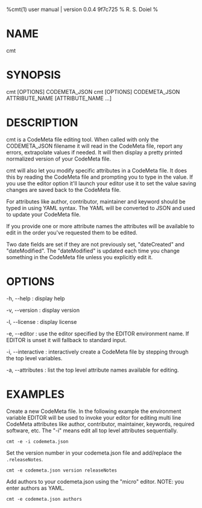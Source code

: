 
%cmt(1) user manual | version 0.0.4 9f7c725
% R. S. Doiel
% 

# NAME

cmt

# SYNOPSIS

cmt [OPTIONS] CODEMETA_JSON
cmt [OPTIONS] CODEMETA_JSON ATTRIBUTE_NAME [ATTRIBUTE_NAME ...]

# DESCRIPTION

cmt is a CodeMeta file editing tool.  When called with only the CODEMETA_JSON filename
it will read in the CodeMeta file, report any errors, extrapolate values if needed. It will
then display a pretty printed normalized version of your CodeMeta file.

cmt will also let you modify specific attributes in a CodeMeta file. It does this by
reading the CodeMeta file and prompting you to type in the value. If you use the editor
option it'll launch your editor use it to set the value saving changes are saved back to
the CodeMeta file.

For attributes like author, contributor, maintainer and keyword should be typed in using
YAML syntax. The YAML will be converted to JSON and used to update your CodeMeta file.

If you provide one or more attribute names the attributes will be available to edit in the order
you've requested them to be edited.

Two date fields are set if they are not previously set, "dateCreated" and "dateModified". The 
"dateModified" is updated each time you change something in the CodeMeta file unless you explicitly
edit it.

# OPTIONS

-h, --help
: display help

-v, --version
: display version

-l, --license
: display license

-e, --editor
: use the editor specified by the EDITOR environment name.
If EDITOR is unset it will fallback to standard input.

-i, --interactive
: interactively create a CodeMeta file by stepping through
the top level variables.

-a, --attributes
: list the top level attribute names available for editing.

# EXAMPLES

Create a new CodeMeta file. In the following example the environment
variable EDITOR will be used to invoke your editor for editing multi line
CodeMeta attributes like author, contributor, maintainer, keywords,
required software, etc.  The "-i" means edit all top level attributes
sequentially.

~~~
cmt -e -i codemeta.json
~~~

Set the version number in your codemeta.json file and add/replace the `.releaseNotes`.

~~~
cmt -e codemeta.json version releaseNotes
~~~

Add authors to your codemeta.json using the "micro" editor.  NOTE: you enter authors as YAML.

~~~
cmt -e codemeta.json authors
~~~

